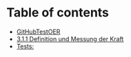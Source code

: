 # Table of contents

* [GitHubTestOER](README.md)
* [3.1.1 Definition und Messung der Kraft](3.1.1-definition-und-messung-der-kraft.md)
* [Tests:](testfile.md)

